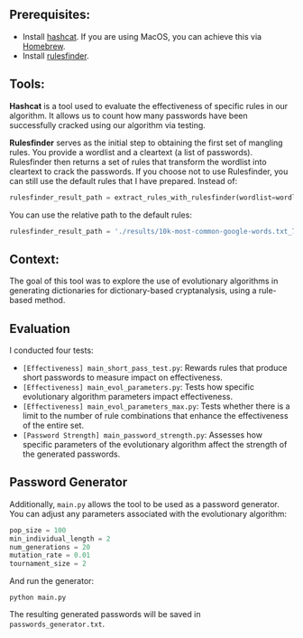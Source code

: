 ## Prerequisites:

- Install [hashcat](https://github.com/hashcat/hashcat). If you are using MacOS, you can achieve this via [Homebrew](https://formulae.brew.sh/formula/hashcat).
- Install [rulesfinder](https://github.com/synacktiv/rulesfinder?tab=readme-ov-file#tldr).

## Tools:

**Hashcat** is a tool used to evaluate the effectiveness of specific rules in our algorithm. It allows us to count how many passwords have been successfully cracked using our algorithm via testing.

**Rulesfinder** serves as the initial step to obtaining the first set of mangling rules. You provide a wordlist and a cleartext (a list of passwords). Rulesfinder then returns a set of rules that transform the wordlist into cleartext to crack the passwords. If you choose not to use Rulesfinder, you can still use the default rules that I have prepared. Instead of:

```python
rulesfinder_result_path = extract_rules_with_rulesfinder(wordlist=wordlist, cleartext=cleartext)
```

You can use the relative path to the default rules:

```python
rulesfinder_result_path = './results/10k-most-common-google-words.txt_7-more-passwords.txt'
```

## Context:

The goal of this tool was to explore the use of evolutionary algorithms in generating dictionaries for dictionary-based cryptanalysis, using a rule-based method.

## Evaluation

I conducted four tests:

- `[Effectiveness] main_short_pass_test.py`: Rewards rules that produce short passwords to measure impact on effectiveness.
- `[Effectiveness] main_evol_parameters.py`: Tests how specific evolutionary algorithm parameters impact effectiveness.
- `[Effectiveness] main_evol_parameters_max.py`: Tests whether there is a limit to the number of rule combinations that enhance the effectiveness of the entire set.
- `[Password Strength] main_password_strength.py`: Assesses how specific parameters of the evolutionary algorithm affect the strength of the generated passwords.

## Password Generator

Additionally, `main.py` allows the tool to be used as a password generator. You can adjust any parameters associated with the evolutionary algorithm:

```python
pop_size = 100
min_individual_length = 2
num_generations = 20
mutation_rate = 0.01
tournament_size = 2
```

And run the generator:

```
python main.py
```

The resulting generated passwords will be saved in `passwords_generator.txt`.
